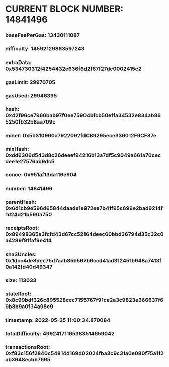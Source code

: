 # CURRENT BLOCK NUMBER: 14841496

### baseFeePerGas: 13430111087
### difficulty: 14592129863597243
### extraData: 0x534730312f4254432e636f6d2f67f27dc0002415c2
### gasLimit: 29970705
### gasUsed: 29946395
### hash: 0x42f96ce7966bab97f0ee75904bfcb50e1fa34532e834ab865250fb32b8aa709c
### miner: 0x5b310960a7922092fdCB9295ece336012F9CF87e
### mixHash: 0xdd6306d543d8c26deeef94216b13a7df5c9049a661a70cecdee1e27576ab9dc5
### nonce: 0x951af13da116e904
### number: 14841496
### parentHash: 0x6d1cb9e596d65844daade1e972ee7b41f95c699e2bad9214f1d24d21b590a750
### receiptsRoot: 0x89498365a3fcfd43d67cc52164deec60bbd36794d35c32c0a4289f91faf9e414
### sha3Uncles: 0x1dcc4de8dec75d7aab85b567b6ccd41ad312451b948a7413f0a142fd40d49347
### size: 113033
### stateRoot: 0x8c99bdf326c895528ccc7155767f91ce2a3c9823e366637f69b8b9a0f34a98e9
### timestamp: 2022-05-25 11:00:34.870084
### totalDifficulty: 49924171165383514659042
### transactionsRoot: 0xf83c156f2840c54814d169d02024fba3c9c31a0e080f75a112ab3648ecbb7695

